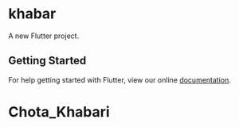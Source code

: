 # khabar

A new Flutter project.

## Getting Started

For help getting started with Flutter, view our online
[documentation](https://flutter.io/).
# Chota_Khabari
